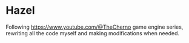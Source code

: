 # Hazel
Following https://www.youtube.com/@TheCherno game engine series, rewriting all the code myself and making modifications when needed.
